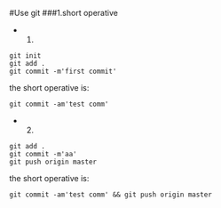 #Use git
###1.short operative

* 1.
```
git init
git add .
git commit -m'first commit'
```
the short operative is:

```
git commit -am'test comm'

```

* 2.
```
git add .
git commit -m'aa'
git push origin master

```

the short operative is:

```
git commit -am'test comm' && git push origin master
```





